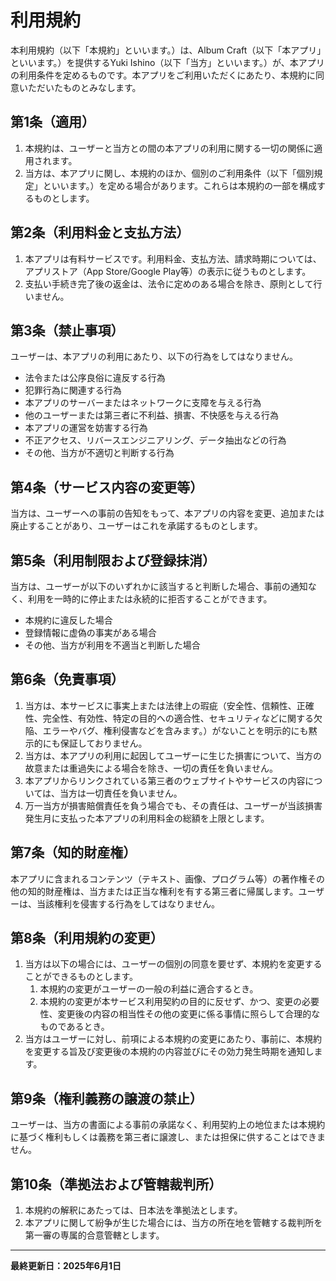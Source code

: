 # 利用規約

本利用規約（以下「本規約」といいます。）は、Album Craft（以下「本アプリ」といいます。）を提供するYuki Ishino（以下「当方」といいます。）が、本アプリの利用条件を定めるものです。本アプリをご利用いただくにあたり、本規約に同意いただいたものとみなします。

## 第1条（適用）

1. 本規約は、ユーザーと当方との間の本アプリの利用に関する一切の関係に適用されます。
2. 当方は、本アプリに関し、本規約のほか、個別のご利用条件（以下「個別規定」といいます。）を定める場合があります。これらは本規約の一部を構成するものとします。

## 第2条（利用料金と支払方法）

1. 本アプリは有料サービスです。利用料金、支払方法、請求時期については、アプリストア（App Store/Google Play等）の表示に従うものとします。
2. 支払い手続き完了後の返金は、法令に定めのある場合を除き、原則として行いません。

## 第3条（禁止事項）

ユーザーは、本アプリの利用にあたり、以下の行為をしてはなりません。

- 法令または公序良俗に違反する行為
- 犯罪行為に関連する行為
- 本アプリのサーバーまたはネットワークに支障を与える行為
- 他のユーザーまたは第三者に不利益、損害、不快感を与える行為
- 本アプリの運営を妨害する行為
- 不正アクセス、リバースエンジニアリング、データ抽出などの行為
- その他、当方が不適切と判断する行為

## 第4条（サービス内容の変更等）

当方は、ユーザーへの事前の告知をもって、本アプリの内容を変更、追加または廃止することがあり、ユーザーはこれを承諾するものとします。

## 第5条（利用制限および登録抹消）

当方は、ユーザーが以下のいずれかに該当すると判断した場合、事前の通知なく、利用を一時的に停止または永続的に拒否することができます。

- 本規約に違反した場合
- 登録情報に虚偽の事実がある場合
- その他、当方が利用を不適当と判断した場合

## 第6条（免責事項）

1. 当方は、本サービスに事実上または法律上の瑕疵（安全性、信頼性、正確性、完全性、有効性、特定の目的への適合性、セキュリティなどに関する欠陥、エラーやバグ、権利侵害などを含みます。）がないことを明示的にも黙示的にも保証しておりません。
2. 当方は、本アプリの利用に起因してユーザーに生じた損害について、当方の故意または重過失による場合を除き、一切の責任を負いません。
3. 本アプリからリンクされている第三者のウェブサイトやサービスの内容については、当方は一切責任を負いません。
4. 万一当方が損害賠償責任を負う場合でも、その責任は、ユーザーが当該損害発生月に支払った本アプリの利用料金の総額を上限とします。

## 第7条（知的財産権）

本アプリに含まれるコンテンツ（テキスト、画像、プログラム等）の著作権その他の知的財産権は、当方または正当な権利を有する第三者に帰属します。ユーザーは、当該権利を侵害する行為をしてはなりません。

## 第8条（利用規約の変更）

1. 当方は以下の場合には、ユーザーの個別の同意を要せず、本規約を変更することができるものとします。
    1. 本規約の変更がユーザーの一般の利益に適合するとき。
    2. 本規約の変更が本サービス利用契約の目的に反せず、かつ、変更の必要性、変更後の内容の相当性その他の変更に係る事情に照らして合理的なものであるとき。
2. 当方はユーザーに対し、前項による本規約の変更にあたり、事前に、本規約を変更する旨及び変更後の本規約の内容並びにその効力発生時期を通知します。

## 第9条（権利義務の譲渡の禁止）

ユーザーは、当方の書面による事前の承諾なく、利用契約上の地位または本規約に基づく権利もしくは義務を第三者に譲渡し、または担保に供することはできません。

## 第10条（準拠法および管轄裁判所）

1. 本規約の解釈にあたっては、日本法を準拠法とします。
2. 本アプリに関して紛争が生じた場合には、当方の所在地を管轄する裁判所を第一審の専属的合意管轄とします。

---

**最終更新日：2025年6月1日**
